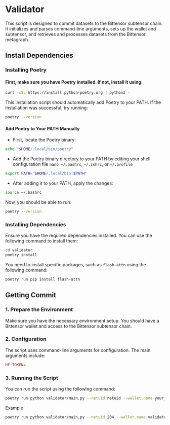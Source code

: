 # Validator

This script is designed to commit datasets to the Bittensor subtensor chain. It initializes and parses command-line arguments, sets up the wallet and subtensor, and retrieves and processes datasets from the Bittensor metagraph.

## Install Dependencies

### Installing Poetry
#### First, make sure you have Poetry installed. If not, install it using:
```bash
curl -sSL https://install.python-poetry.org | python3 -
```
This installation script should automatically add Poetry to your PATH. If the installation was successful, try running:
```bash
poetry --version
```
#### Add Poetry to Your PATH Manually
- First, locate the Poetry binary:
```bash
echo "$HOME/.local/bin/poetry"
```
- Add the Poetry binary directory to your PATH by editing your shell configuration file `nano ~/.bashrc`, `~/.zshrc`, or `~/.profile`
```bash
export PATH="$HOME/.local/bin:$PATH"
```
- After adding it to your PATH, apply the changes:
```bash
source ~/.bashrc
```
Now, you should be able to run:
```bash
poetry --version
```
### Installing Dependencies

Ensure you have the required dependencies installed. You can use the following command to install them:
```bash
cd validator
poetry install
```
You need to install specific packages, such as `flash-attn` using the following command:
```bash
poetry run pip install flash-attn
```
## Getting Commit

### 1. Prepare the Environment

Make sure you have the necessary environment setup. You should have a Bittensor wallet and access to the Bittensor subtensor chain.

### 2. Configuration

The script uses command-line arguments for configuration. The main arguments include:
```ini
HF_TOKEN=
```
### 3. Running the Script

You can run the script using the following command:

```bash
poetry run python validator/main.py --netuid netuid --wallet.name your_wallet_name --wallet.hotkey wallet_hotkey --subtensor.network test [--world_size gpu_count]
```
Example
```bash
poetry run python validator/main.py --netuid 204 --wallet.name validator1 --wallet.hotkey validator1 --subtensor.network test
```